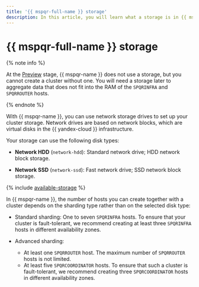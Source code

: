 ```yaml
---
title: '{{ mspqr-full-name }} storage'
description: In this article, you will learn what a storage is in {{ mspqr-name }} and how to select the right disk type when creating a cluster.
---
```


# {{ mspqr-full-name }} storage

{% note info %}

At the [Preview](../../overview/concepts/launch-stages.md) stage, {{ mspqr-name }} does not use a storage, but you cannot create a cluster without one. You will need a storage later to aggregate data that does not fit into the RAM of the `SPQRINFRA` and `SPQRROUTER` hosts.

{% endnote %}

With {{ mspqr-name }}, you can use network storage drives to set up your cluster storage. Network drives are based on network blocks, which are virtual disks in the {{ yandex-cloud }} infrastructure.

Your storage can use the following disk types:

* **Network HDD** (`network-hdd`): Standard network drive; HDD network block storage.

* **Network SSD** (`network-ssd`): Fast network drive; SSD network block storage.

{% include [available-storage](../../_includes/mdb/available-storage.md) %}

In {{ mspqr-name }}, the number of hosts you can create together with a cluster depends on the sharding type rather than on the selected disk type:

* Standard sharding: One to seven `SPQRINFRA` hosts. To ensure that your cluster is fault-tolerant, we recommend creating at least three `SPQRINFRA` hosts in different availability zones.
* Advanced sharding:

  * At least one `SPQRROUTER` host. The maximum number of `SPQRROUTER` hosts is not limited.
  * At least five `SPQRCOORDINATOR` hosts. To ensure that such a cluster is fault-tolerant, we recommend creating three `SPQRCOORDINATOR` hosts in different availability zones.
